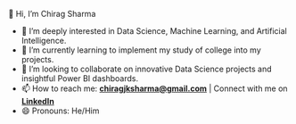 👋 Hi, I’m Chirag Sharma  
- 👀 I’m deeply interested in Data Science, Machine Learning, and Artificial Intelligence.  
- 🌱 I’m currently learning to implement my study of college into my projects.  
- 💞️ I’m looking to collaborate on innovative Data Science projects and insightful Power BI dashboards.  
- 📫 How to reach me: **chiragjksharma@gmail.com** | Connect with me on **[LinkedIn](https://linkedin.com/in/cjks)**  
- 😄 Pronouns: He/Him  
   


 
